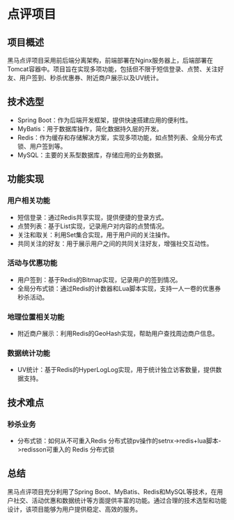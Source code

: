 # 点评项目

## 项目概述
黑马点评项目采用前后端分离架构，前端部署在Nginx服务器上，后端部署在Tomcat容器中。项目旨在实现多项功能，包括但不限于短信登录、点赞、关注好友、用户签到、秒杀优惠券、附近商户展示以及UV统计。

## 技术选型
- Spring Boot：作为后端开发框架，提供快速搭建应用的便利性。
- MyBatis：用于数据库操作，简化数据持久层的开发。
- Redis：作为缓存和存储解决方案，实现多项功能，如点赞列表、全局分布式锁、用户签到等。
- MySQL：主要的关系型数据库，存储应用的业务数据。

## 功能实现
### 用户相关功能
- 短信登录：通过Redis共享实现，提供便捷的登录方式。
- 点赞列表：基于List实现，记录用户对内容的点赞情况。
- 关注和取关：利用Set集合实现，用于用户间的关注操作。
- 共同关注的好友：用于展示用户之间的共同关注好友，增强社交互动性。
### 活动与优惠功能
- 用户签到：基于Redis的Bitmap实现，记录用户的签到情况。
- 全局分布式锁：通过Redis的计数器和Lua脚本实现，支持一人一卷的优惠券秒杀活动。
### 地理位置相关功能
- 附近商户展示：利用Redis的GeoHash实现，帮助用户查找周边商户信息。
### 数据统计功能
- UV统计：基于Redis的HyperLogLog实现，用于统计独立访客数量，提供数据支持。
## 技术难点
### 秒杀业务
- 分布式锁：如何从不可重入Redis 分布式锁pv操作的setnx->redis+lua脚本->redisson可重入的 Redis 分布式锁

## 总结
黑马点评项目充分利用了Spring Boot、MyBatis、Redis和MySQL等技术，在用户社交、活动优惠和数据统计等方面提供丰富的功能。通过合理的技术选型和功能设计，该项目能够为用户提供稳定、高效的服务。
